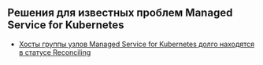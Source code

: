 ## Решения для известных проблем Managed Service for Kubernetes

* [Хосты группы узлов Managed Service for Kubernetes долго находятся в статусе Reconciling](node-group-hosts-are-in-reconciling-status-for-a-long-time.md)
